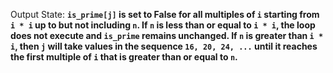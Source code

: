 Output State: **`is_prime[j]` is set to False for all multiples of `i` starting from `i * i` up to but not including `n`. If `n` is less than or equal to `i * i`, the loop does not execute and `is_prime` remains unchanged. If `n` is greater than `i * i`, then `j` will take values in the sequence `16, 20, 24, ...` until it reaches the first multiple of `i` that is greater than or equal to `n`.**